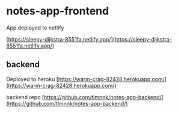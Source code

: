 # notes-app-frontend

App deployed to netlify

[https://sleepy-dijkstra-8551fa.netlify.app/](https://sleepy-dijkstra-8551fa.netlify.app/)

## backend

Deployed to heroku
[https://warm-crag-82428.herokuapp.com/](https://warm-crag-82428.herokuapp.com/)

backend repo [https://github.com/tlmnnk/notes-app-backend/](https://github.com/tlmnnk/notes-app-backend/)
